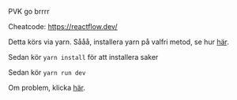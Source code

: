 PVK go brrrr


Cheatcode: https://reactflow.dev/


Detta körs via yarn. Sååå, installera yarn på valfri metod, se hur [här](https://letmegooglethat.com/?q=How+doth+one+install+Yarn+on+mine+enchanted+device%3F).

Sedan kör `yarn install` för att installera saker

Sedan kör `yarn run dev`

Om problem, klicka [här](https://chatgpt.com/).
